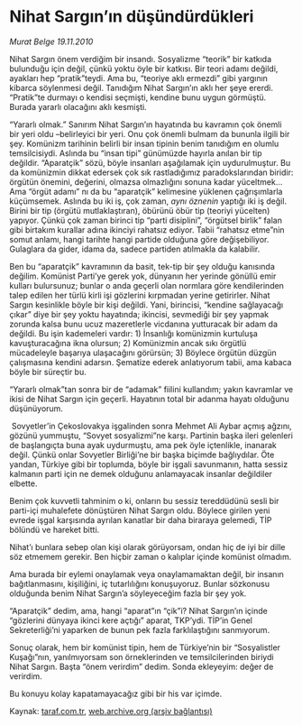 # Nihat Sargın’ın düşündürdükleri 

*Murat Belge 19.11.2010*

<div class="yazi"><p>Nihat Sargın önem verdiğim bir insandı. Sosyalizme “teorik” bir katkıda bulunduğu için değil, çünkü yoktu öyle bir katkısı. Bir teori adamı değildi, ayakları hep “pratik”teydi. Ama bu, “teoriye aklı ermezdi” gibi yargının kibarca söylenmesi değil. Tanıdığım Nihat Sargın’ın aklı her şeye ererdi. “Pratik”te durmayı o kendisi seçmişti, kendine bunu uygun görmüştü. Burada yararlı olacağını aklı kesmişti.</p>
<p>“Yararlı olmak.” Sanırım Nihat Sargın’ın hayatında bu kavramın çok önemli bir yeri oldu –belirleyici bir yeri. Onu çok önemli bulmam da bununla ilgili bir şey. Komünizm tarihinin belirli bir insan tipinin benim tanıdığım en olumlu temsilcisiydi. Aslında bu “insan tipi” günümüzde hayırla anılan bir tip değildir. “Aparatçik” sözü, böyle insanları aşağılamak için uydurulmuştur. Bu da komünizmin dikkat edersek çok sık rastladığımız paradokslarından biridir: örgütün önemini, değerini, olmazsa olmazlığını sonuna kadar yüceltmek... Ama “örgüt adamı” nı da bu “aparatçik” kelimesine yüklenen çağrışımlarla küçümsemek. Aslında bu iki iş, çok zaman, <i>aynı öznenin</i> yaptığı iki iş değil. Birini bir tip (örgütü mutlaklaştıran), öbürünü öbür tip (teoriyi yücelten) yapıyor. Çünkü çok zaman birinci tip “parti disiplini”, “örgütsel birlik” falan gibi birtakım kurallar adına ikinciyi rahatsız ediyor. Tabii “rahatsız etme”nin somut anlamı, hangi tarihte hangi partide olduğuna göre değişebiliyor. Gulaglara da gider, idama da, sadece partiden atılmakla da kalabilir.</p>
<p>Ben bu “aparatçik” kavramının da basit, tek-tip bir şey olduğu kanısında değilim. Komünist Parti’ye gerek yok, dünyanın her yerinde gönüllü emir kulları bulursunuz; bunlar o anda geçerli olan normlara göre kendilerinden talep edilen her türlü kirli işi gözlerini kırpmadan yerine getirirler. Nihat Sargın kesinlikle böyle bir kişi değildi. Yani, birincisi, “kendine sağlayacağı çıkar” diye bir şey yoktu hayatında; ikincisi, sevmediği bir şey yapmak zorunda kalsa bunu ucuz mazeretlerle vicdanına yutturacak bir adam da değildi. Bu işin kademeleri vardır: 1) İnsanlığı komünizmin kurtuluşa kavuşturacağına ikna olursun; 2) Komünizmin ancak sıkı örgütlü mücadeleyle başarıya ulaşacağını görürsün; 3) Böylece örgütün düzgün çalışmasına kendini adarsın. Şematize ederek anlatıyorum tabii, ama kabaca böyle bir süreçtir bu.</p>
<p>“Yararlı olmak”tan sonra bir de “adamak” fiilini kullandım; yakın kavramlar ve ikisi de Nihat Sargın için geçerli. Hayatının total bir adanma hayatı olduğunu düşünüyorum.</p>
<p> Sovyetler’in Çekoslovakya işgalinden sonra Mehmet Ali Aybar açmış ağzını, gözünü yummuştu, “Sovyet sosyalizmi”ne karşı. Partinin başka ileri gelenleri de başlangıçta buna ayak uydurmuştu, ama pek öyle içtenlikle, inanarak değil. Çünkü onlar Sovyetler Birliği’ne bir başka biçimde bağlıydılar. Öte yandan, Türkiye gibi bir toplumda, böyle bir işgali savunmanın, hatta sessiz kalmanın parti için ne demek olduğunu anlamayacak insanlar değildiler elbette.</p>
<p>Benim çok kuvvetli tahminim o ki, onların bu sessiz tereddüdünü sesli bir parti-içi muhalefete dönüştüren Nihat Sargın oldu. Böylece girilen yeni evrede işgal karşısında ayrılan kanatlar bir daha biraraya gelemedi, TİP bölündü ve hareket bitti.</p>
<p>Nihat’ı bunlara sebep olan kişi olarak görüyorsam, ondan hiç de iyi bir dille söz etmemem gerekir. Ben hiçbir zaman o kalıplar içinde komünist olmadım. </p>
<p>Ama burada bir eylemi onaylamak veya onaylamamaktan değil, bir insanın bağıtlanmasını, kişiliğini, iç tutarlılığını konuşuyoruz. Bunlar sözkonusu olduğunda benim Nihat Sargın’a söyleyeceğim fazla bir şey yok. </p>
<p>“Aparatçik” dedim, ama, hangi “aparat”ın “çik”i? Nihat Sargın’ın içinde “gözlerini dünyaya ikinci kere açtığı” aparat, TKP’ydi. TİP’in Genel Sekreterliği’ni yaparken de bunun pek fazla farklılaştığını sanmıyorum.</p>
<p>Sonuç olarak, hem bir komünist tipin, hem de Türkiye’nin bir “Sosyalistler Kuşağı”nın, yanılmıyorsam son örneklerinden ve temsilcilerinden biriydi Nihat Sargın. Başta “önem verirdim” dedim. Sonda ekleyeyim: değer de verirdim.</p>
<p>Bu konuyu kolay kapatamayacağız gibi bir his var içimde.</p></div>

Kaynak: [taraf.com.tr](m), [web.archive.org (arşiv bağlantısı)](http://web.archive.org/web/20101122090258/http://taraf.com.tr:80/murat-belge/makale-nihat-sargin-in-dusundurdukleri.htm)
